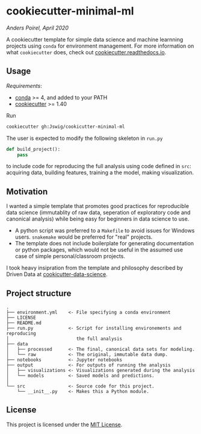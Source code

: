# cookiecutter-minimal-ml

*Anders Poirel, April 2020*

A cookiecutter template for simple data science  and machine learnning projects using `conda` for environment management.
For more information on what `cookiecutter` does, check out [cookiecutter.readthedocs.io](https://cookiecutter.readthedocs.io/en/1.7.0/index.html).

## Usage

*Requirements*:
- [conda](https://docs.conda.io/en/latest/miniconda.html) >= 4, and added to your PATH
- [cookiecutter](https://cookiecutter.readthedocs.io/en/1.7.0/min) >= 1.40

Run
```bash
cookiecutter gh:Jswig/cookicutter-minimal-ml
```

The user is expected to modify the following skeleton in `run.py` 
```python
def build_project():
    pass
```
to include code for reproducing the full analysis using code defined in `src`: acquiring data, building features, training a the model, making visualization.


## Motivation

I wanted a simple template that promotes good practices for reproducible data science (immutablity of raw data, seperation of exploratory code and canonical analysis) while being easy for beginners in data science to use. 
 - A python script was preferred to a `Makefile` to avoid issues for Windows users. `snakemake` would be preferred for "real" projects.
 - The template does not include boilerplate for generating documentation or python packages, which would not be useful in the assumed use case of simple personal/classroom projects.


I took heavy insipration from the template and philosophy described by Driven Data at [cookicutter-data-science](https://drivendata.github.io/cookiecutter-data-science/#keep-secrets-and-configuration-out-of-version-control).

## Project structure

```
.
├── environment.yml    <- File specifying a conda environment
├── LICENSE
├── README.md
├── run.py             <- Script for installing environements and reproducing 
│                         the full analysis
├── data
│   ├── processed      <- The final, canonical data sets for modeling.
│   └── raw            <- The original, immutable data dump.
├── notebooks          <- Jupyter notebooks
├── output             <- For outputs of running the analysis
│   ├── visualizations <- Visualizations generated during the analysis                
│   └── models         <- Saved models and predictions.
│
└── src                <- Source code for this project.
    └── __init__.py    <- Makes this a Python module.
```    

## License

This project is licensed under the [MIT License](https://github.com/Jswig/cookiecutter-minimal-ml/blob/master/LICENSE).
